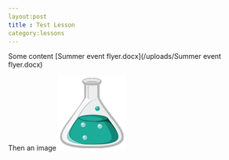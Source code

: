 ```yaml
---
layout:post
title : Test Lesson
category:lessons
---
```

Some content
[Summer event flyer.docx](/uploads/Summer event flyer.docx)
 
 Then an image
![logo.png](https://raw.githubusercontent.com/mrawdon/mrawdon.github.com/master/uploads/logo.png)
